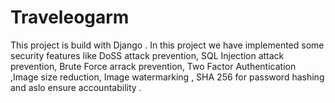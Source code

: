 # Traveleogarm
This project is build with Django . In this project we have implemented some security features like DoSS attack prevention, SQL Injection attack prevention, Brute Force arrack prevention, Two Factor Authentication ,Image size reduction, Image watermarking , SHA 256 for password hashing and aslo ensure accountability .
